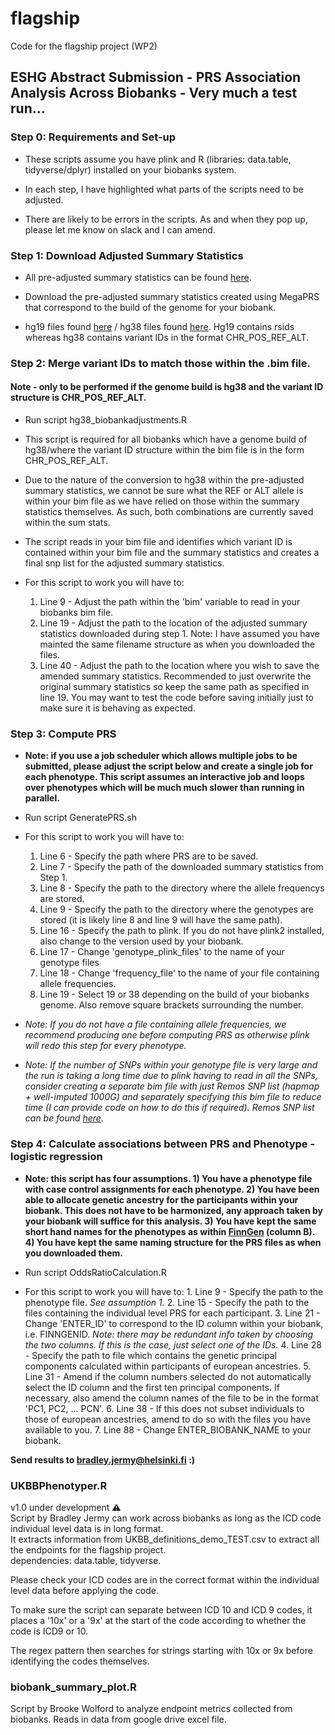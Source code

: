 # flagship
Code for the flagship project (WP2)

## ESHG Abstract Submission - PRS Association Analysis Across Biobanks - Very much a test run...

### Step 0: Requirements and Set-up

* These scripts assume you have plink and R (libraries: data.table, tidyverse/dplyr) installed on your biobanks system. 

* In each step, I have highlighted what parts of the scripts need to be adjusted.

* There are likely to be errors in the scripts. As and when they pop up, please let me know on slack and I can amend.

### Step 1: Download Adjusted Summary Statistics 

* All pre-adjusted summary statistics can be found [here](https://figshare.com/account/home#/projects/131369).

* Download the pre-adjusted summary statistics created using MegaPRS that correspond to the build of the genome for your biobank.

* hg19 files found [here](https://figshare.com/account/projects/131369/articles/19093304) / hg38 files found [here](https://figshare.com/account/projects/131369/articles/19093313). Hg19 contains rsids whereas hg38 contains variant IDs in the format CHR_POS_REF_ALT. 

### Step 2: Merge variant IDs to match those within the .bim file. 

#### Note - only to be performed if the genome build is hg38 and the variant ID structure is CHR_POS_REF_ALT.

* Run script hg38_biobankadjustments.R

* This script is required for all biobanks which have a genome build of hg38/where the variant ID structure within the bim file is in the form CHR_POS_REF_ALT. 

* Due to the nature of the conversion to hg38 within the pre-adjusted summary statistics, we cannot be sure what the REF or ALT allele is within your bim file as we have relied on those within the summary statistics themselves. As such, both combinations are currently saved within the sum stats. 

* The script reads in your bim file and identifies which variant ID is contained within your bim file and the summary statistics and creates a final snp list for the adjusted summary statistics. 

* For this script to work you will have to:
    1. Line 9 - Adjust the path within the 'bim' variable to read in your biobanks bim file.
    2. Line 19 - Adjust the path to the location of the adjusted summary statistics downloaded during step 1. Note: I have assumed you have mainted the same filename structure as when you downloaded the files. 
    3. Line 40 - Adjust the path to the location where you wish to save the amended summary statistics. Recommended to just overwrite the original summary statistics so keep the same path as specified in line 19. You may want to test the code before saving initially just to make sure it is behaving as expected. 

### Step 3: Compute PRS

* **Note: if you use a job scheduler which allows multiple jobs to be submitted, please adjust the script below and create a single job for each phenotype. This script assumes an interactive job and loops over phenotypes which will be much much slower than running in parallel.**

* Run script GeneratePRS.sh

* For this script to work you will have to:
    1. Line 6 - Specify the path where PRS are to be saved.
    2. Line 7 - Specify the path of the downloaded summary statistics from Step 1.
    3. Line 8 - Specify the path to the directory where the allele frequencys are stored.
    4. Line 9 - Specify the path to the directory where the genotypes are stored (it is likely line 8 and line 9 will have the same path). 
    5. Line 16 - Specify the path to plink. If you do not have plink2 installed, also change to the version used by your biobank.
    6. Line 17 - Change 'genotype_plink_files' to the name of your genotype files
    7. Line 18 - Change 'frequency_file' to the name of your file containing allele frequencies.
    8. Line 19 - Select 19 or 38 depending on the build of your biobanks genome. Also remove square brackets surrounding the number.
    
* *Note: If you do not have a file containing allele frequencies, we recommend producing one before computing PRS as otherwise plink will redo this step for every phenotype.*

* *Note: If the number of SNPs within your genotype file is very large and the run is taking a long time due to plink having to read in all the SNPs, consider creating a separate bim file with just Remos SNP list (hapmap + well-imputed 1000G) and separately specifying this bim file to reduce time (I can provide code on how to do this if required). Remos SNP list can be found [here](https://github.com/intervene-EU-H2020/prspipe/tree/main/resources/1kg).*

### Step 4: Calculate associations between PRS and Phenotype - logistic regression

* **Note: this script has four assumptions. 
        1) You have a phenotype file with case control assignments for each phenotype. 
        2) You have been able to allocate genetic ancestry for the participants within your biobank. This does not have to be harmonized, any approach taken by your biobank will suffice for this analysis.
        3) You have kept the same short hand names for the phenotypes as within [FinnGen](https://docs.google.com/spreadsheets/d/1DNKd1KzI8WOIfG2klXWskbCSyX6h5gTu/edit#gid=334983519) (column B). 
        4) You have kept the same naming structure for the PRS files as when you downloaded them.**

* Run script OddsRatioCalculation.R

* For this script to work you will have to:
        1. Line 9 - Specify the path to the phenotype file. *See assumption 1.*
        2. Line 15 - Specify the path to the files containing the individual level PRS for each participant. 
        3. Line 21 - Change 'ENTER_ID' to correspond to the ID column within your biobank, i.e. FINNGENID. *Note: there may be redundant info taken by choosing the two columns. If this is the case, just select one of the IDs.*
        4. Line 28 - Specify the path to file which contains the genetic principal components calculated within participants of european ancestries.
        5. Line 31 - Amend if the column numbers selected do not automatically select the ID column and the first ten principal components. If necessary, also amend the column names of the file to be in the format 'PC1, PC2, ... PCN'.
        6. Line 38 - If this does not subset individuals to those of european ancestries, amend to do so with the files you have available to you.
        7. Line 88 - Change ENTER_BIOBANK_NAME to your biobank.

**Send results to bradley.jermy@helsinki.fi :)**

### UKBBPhenotyper.R
v1.0 under development :warning:  
Script by Bradley Jermy can work across biobanks as long as the ICD code individual level data is in long format.  
It extracts information from UKBB_definitions_demo_TEST.csv to extract all the endpoints for the flagship project.  
dependencies: data.table, tidyverse. 

Please check your ICD codes are in the correct format within the individual level data before applying the code. 

To make sure the script can separate between ICD 10 and ICD 9 codes, it places a '10x' or a '9x' at the start of the code according to whether the code is ICD9 or 10. 

The regex pattern then searches for strings starting with 10x or 9x before identifying the codes themselves. 

### biobank_summary_plot.R
Script by Brooke Wolford to analyze endpoint metrics collected from biobanks. 
Reads in data from google drive excel file. 

